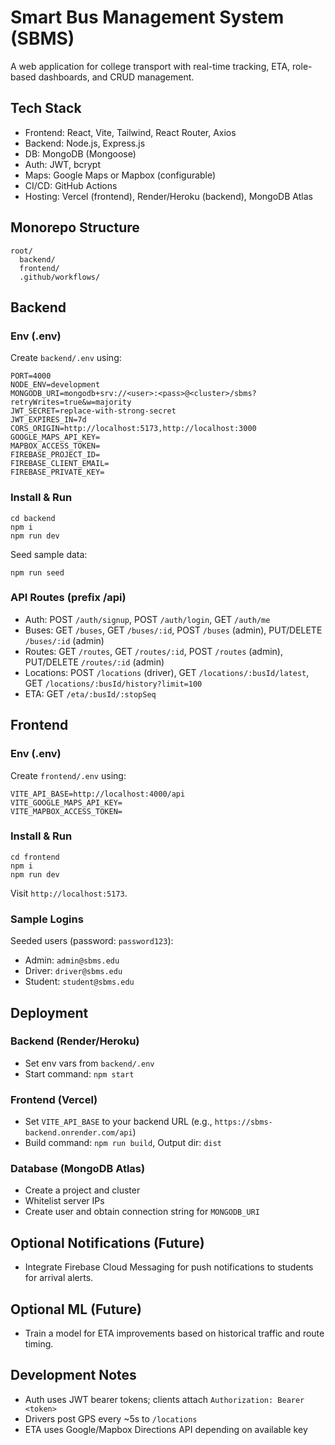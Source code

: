 # Smart Bus Management System (SBMS)

A web application for college transport with real-time tracking, ETA, role-based dashboards, and CRUD management.

## Tech Stack
- Frontend: React, Vite, Tailwind, React Router, Axios
- Backend: Node.js, Express.js
- DB: MongoDB (Mongoose)
- Auth: JWT, bcrypt
- Maps: Google Maps or Mapbox (configurable)
- CI/CD: GitHub Actions
- Hosting: Vercel (frontend), Render/Heroku (backend), MongoDB Atlas

## Monorepo Structure
```
root/
  backend/
  frontend/
  .github/workflows/
```

## Backend
### Env (.env)
Create `backend/.env` using:
```
PORT=4000
NODE_ENV=development
MONGODB_URI=mongodb+srv://<user>:<pass>@<cluster>/sbms?retryWrites=true&w=majority
JWT_SECRET=replace-with-strong-secret
JWT_EXPIRES_IN=7d
CORS_ORIGIN=http://localhost:5173,http://localhost:3000
GOOGLE_MAPS_API_KEY=
MAPBOX_ACCESS_TOKEN=
FIREBASE_PROJECT_ID=
FIREBASE_CLIENT_EMAIL=
FIREBASE_PRIVATE_KEY=
```

### Install & Run
```
cd backend
npm i
npm run dev
```
Seed sample data:
```
npm run seed
```

### API Routes (prefix /api)
- Auth: POST `/auth/signup`, POST `/auth/login`, GET `/auth/me`
- Buses: GET `/buses`, GET `/buses/:id`, POST `/buses` (admin), PUT/DELETE `/buses/:id` (admin)
- Routes: GET `/routes`, GET `/routes/:id`, POST `/routes` (admin), PUT/DELETE `/routes/:id` (admin)
- Locations: POST `/locations` (driver), GET `/locations/:busId/latest`, GET `/locations/:busId/history?limit=100`
- ETA: GET `/eta/:busId/:stopSeq`

## Frontend
### Env (.env)
Create `frontend/.env` using:
```
VITE_API_BASE=http://localhost:4000/api
VITE_GOOGLE_MAPS_API_KEY=
VITE_MAPBOX_ACCESS_TOKEN=
```

### Install & Run
```
cd frontend
npm i
npm run dev
```
Visit `http://localhost:5173`.

### Sample Logins
Seeded users (password: `password123`):
- Admin: `admin@sbms.edu`
- Driver: `driver@sbms.edu`
- Student: `student@sbms.edu`

## Deployment
### Backend (Render/Heroku)
- Set env vars from `backend/.env`
- Start command: `npm start`

### Frontend (Vercel)
- Set `VITE_API_BASE` to your backend URL (e.g., `https://sbms-backend.onrender.com/api`)
- Build command: `npm run build`, Output dir: `dist`

### Database (MongoDB Atlas)
- Create a project and cluster
- Whitelist server IPs
- Create user and obtain connection string for `MONGODB_URI`

## Optional Notifications (Future)
- Integrate Firebase Cloud Messaging for push notifications to students for arrival alerts.

## Optional ML (Future)
- Train a model for ETA improvements based on historical traffic and route timing.

## Development Notes
- Auth uses JWT bearer tokens; clients attach `Authorization: Bearer <token>`
- Drivers post GPS every ~5s to `/locations`
- ETA uses Google/Mapbox Directions API depending on available key


